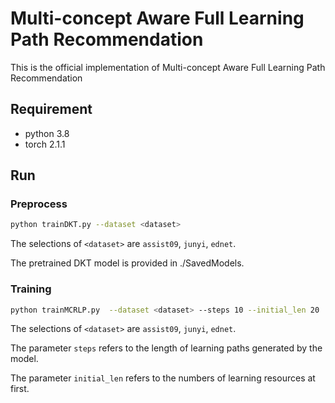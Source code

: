 # Multi-concept Aware Full Learning Path Recommendation

This is the official implementation of Multi-concept Aware Full Learning Path Recommendation


## Requirement

- python 3.8
- torch 2.1.1

## Run

### Preprocess

```bash
python trainDKT.py --dataset <dataset>
```
The selections of `<dataset>` are `assist09`, `junyi`, `ednet`.

The pretrained DKT model is provided in ./SavedModels. 

### Training

```bash
python trainMCRLP.py  --dataset <dataset> --steps 10 --initial_len 20
```
The selections of `<dataset>` are `assist09`, `junyi`, `ednet`.

The parameter `steps` refers to the length of learning paths generated by the model.

The parameter `initial_len` refers to the numbers of learning resources at first. 